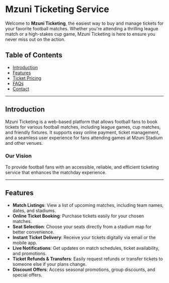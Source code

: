 # Mzuni Ticketing Service

Welcome to **Mzuni Ticketing**, the easiest way to buy and manage tickets for your favorite football matches. Whether you're attending a thrilling league match or a high-stakes cup game, Mzuni Ticketing is here to ensure you never miss out on the action.

## Table of Contents
- [Introduction](#introduction)
- [Features](#features)
- [Ticket Pricing](#ticket-pricing)
- [FAQs](#faqs)
- [Contact](#contact)

---

## Introduction

Mzuni Ticketing is a web-based platform that allows football fans to book tickets for various football matches, including league games, cup matches, and friendly fixtures. It supports easy online payment, ticket management, and a seamless user experience for fans attending games at Mzuni Stadium and other venues.

### Our Vision
To provide football fans with an accessible, reliable, and efficient ticketing service that enhances the matchday experience.

---

## Features

- **Match Listings**: View a list of upcoming matches, including team names, dates, and stadiums.
- **Online Ticket Booking**: Purchase tickets easily for your chosen matches.
- **Seat Selection**: Choose your seats directly from a stadium map for better convenience.
- **Instant Ticket Delivery**: Receive your tickets digitally via email or the mobile app.
- **Live Notifications**: Get updates on match schedules, ticket availability, and promotions.
- **Ticket Refunds & Transfers**: Easily request refunds or transfer tickets to someone else if your plans change.
- **Discount Offers**: Access seasonal promotions, group discounts, and special offers.
